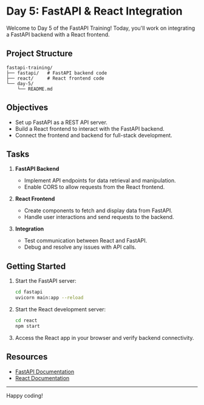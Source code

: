 # Day 5: FastAPI & React Integration

Welcome to Day 5 of the FastAPI Training! Today, you'll work on integrating a FastAPI backend with a React frontend.

## Project Structure

```
fastapi-training/
├── fastapi/   # FastAPI backend code
├── react/     # React frontend code
└── day-5/
    └── README.md
```

## Objectives

- Set up FastAPI as a REST API server.
- Build a React frontend to interact with the FastAPI backend.
- Connect the frontend and backend for full-stack development.

## Tasks

1. **FastAPI Backend**
   - Implement API endpoints for data retrieval and manipulation.
   - Enable CORS to allow requests from the React frontend.

2. **React Frontend**
   - Create components to fetch and display data from FastAPI.
   - Handle user interactions and send requests to the backend.

3. **Integration**
   - Test communication between React and FastAPI.
   - Debug and resolve any issues with API calls.

## Getting Started

1. Start the FastAPI server:
   ```bash
   cd fastapi
   uvicorn main:app --reload
   ```

2. Start the React development server:
   ```bash
   cd react
   npm start
   ```

3. Access the React app in your browser and verify backend connectivity.

## Resources

- [FastAPI Documentation](https://fastapi.tiangolo.com/)
- [React Documentation](https://react.dev/)

---

Happy coding!